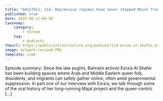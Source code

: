 ```yaml
---
title: "&#127911; 114. Repressive regimes have never stopped Majal from building safe online spaces for queer folk, dissidents, and migrants. (Esra’a Al Shafei Part One)"
published: true
date: 2025-06-12-04-56
taxonomy:
    category:
        - stream
    tag:
        - podcasts
theurl: https://publicinfrastructure.org/podcast/114-esraa-al-shafei-pt-1/
image: artwork-resized.PNG
template: item
---
```


Episode summary: Since the late aughts, Bahraini activist Esra&rsquo;a Al Shafei has been building spaces where Arab and Middle Eastern queer folk, dissidents, and migrants can safely gather online, often amid governmental suppression. In part one of our interview with Esra&rsquo;a, we talk through some of the oral history of her long-running Majal project and the queer-centric [&hellip;]
